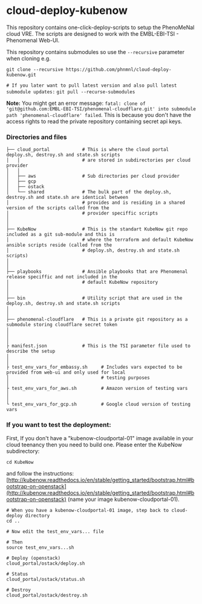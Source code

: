 # cloud-deploy-kubenow
This repository contains one-click-deploy-scripts to setup the PhenoMeNal cloud VRE.
The scripts are designed to work with the EMBL-EBI-TSI - Phenomenal Web-UI.

This repository contains submodules so use the `--recursive` parameter when cloning e.g.

 `git clone --recursive https://github.com/phnmnl/cloud-deploy-kubenow.git`
 
 `# If you later want to pull latest version and also pull latest submodule updates:`
 `git pull --recurse-submodules`
 
 **Note:** You might get an error message: `fatal: clone of 'git@github.com:EMBL-EBI-TSI/phenomenal-cloudflare.git'
  into submodule path 'phenomenal-cloudflare' failed`. This is because you don't have the access rights to read the
  private repository containing secret api keys.

### Directories and files

    ├── cloud_portal            # This is where the cloud portal deploy.sh, destroy.sh and state.sh scripts 
    │   │                       # are stored in subdirectories per cloud provider
    │   │
    │   ├── aws                 # Sub directories per cloud provider
    │   ├── gcp
    │   ├── ostack
    │   └── shared              # The bulk part of the deploy.sh, destroy.sh and state.sh are identical between
    │                           # provides and is residing in a shared version of the scripts called from the
    │                           # provider speciffic scripts
    │
    │
    ├── KubeNow                 # This is the standart KubeNow git repo included as a git sub-module and this is
    │                           # where the terraform and default KubeNow ansible scripts reside (called from the
    │                           # deploy.sh, destroy.sh and state.sh scripts)
    │                            
    │                            
    ├── playbooks               # Ansible playbooks that are Phenomenal release speciffic and not included in the
    │                           # default KubeNow repository    
    │
    │
    ├── bin                     # Utility script that are used in the deploy.sh, destroy.sh and state.sh scripts
    │
    │
    ├── phenomenal-cloudflare   # This is a private git repository as a submodule storing cloudflare secret token
    │
    │
    │
    ├ manifest.json             # This is the TSI parameter file used to describe the setup
    │
    │
    ├ test_env_vars_for_embassy.sh     # Includes vars expected to be provided from web-ui and only used for local
    │                                  # testing purposes
    │
    ├ test_env_vars_for_aws.sh         # Amazon version of testing vars       
    │
    │
    └ test_env_vars_for_gcp.sh         # Google cloud version of testing vars                                     


  
### If you want to test the deployment:

First, If you don't have a "kubenow-cloudportal-01" image available in your cloud teenancy then you need to build one.
Please enter the KubeNow subdirectory:

    cd KubeNow

and follow the instructions: [http://kubenow.readthedocs.io/en/stable/getting_started/bootstrap.html#bootstrap-on-openstack](http://kubenow.readthedocs.io/en/stable/getting_started/bootstrap.html#bootstrap-on-openstack) (name your image kubenow-cloudportal-01).

    # When you have a kubenow-cloudportal-01 image, step back to cloud-deploy directory
    cd ..
    
    # Now edit the test_env_vars... file
    
    # Then 
    source test_env_vars...sh
    
    # Deploy (openstack)
    cloud_portal/ostack/deploy.sh
    
    # Status
    cloud_portal/ostack/status.sh
    
    # Destroy
    cloud_portal/ostack/destroy.sh
